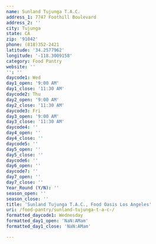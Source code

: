 ```yaml
---
name: Sunland Tujunga T.A.C.
address_1: 7747 Foothill Boulevard
address_2: ''
city: Tujunga
state: CA
zip: '91042'
phone: (818)352-2421
latitude: '34.2577962'
longitude: '-118.3009158'
category: Food Pantry
website: ''
'': ''
daycode1: Wed
day1_open: '9:00 AM'
day1_close: '11:30 AM'
daycode2: Thu
day2_open: '9:00 AM'
day2_close: '11:30 AM'
daycode3: Fri
day3_open: '9:00 AM'
day3_close: '11:30 AM'
daycode4: ''
day4_open: ''
day4_close: ''
daycode5: ''
day5_open: ''
day5_close: ''
daycode6: ''
day6_open: ''
daycode7: ''
day7_open: ''
day7_close: ''
Year_Round (Y/N): ''
season_open: ''
season_close: ''
title: 'Sunland Tujunga T.A.C., Food Oasis Los Angeles'
uri: /food-pantry/sunland-tujunga-t-a-c-/
formatted_daycode1: Wednesday
formatted_day1_open: 'NaN:AMam'
formatted_day1_close: 'NaN:AMam'

---
```

